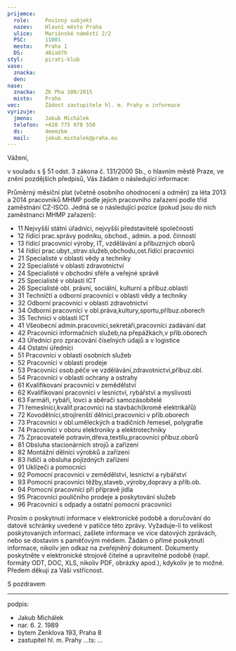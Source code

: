 ```yaml
---
prijemce: 
  role:     Povinný subjekt
  nazev:    Hlavní město Praha
  ulice:    Mariánské náměstí 2/2
  PSC:      11001
  mesto:    Praha 1
  DS:       48ia97h
styl:       pirati-klub
vase:
  znacka:   
  den:
nase:
  znacka:   ZK Pha 108/2015
  misto:    Praha
vec:        Žádost zastupitele hl. m. Prahy o informace
vyrizuje:   
  jmeno:    Jakub Michálek
  telefon:  +420 775 978 550
  ds:       4memzkm
  mail:     jakub.michalek@praha.eu
---
```


Vážení,

v souladu s § 51 odst. 3 zákona č. 131/2000 Sb., o hlavním městě Praze, ve znění pozdějších předpisů, Vás žádám o následující informace:

Průměrný měsíční plat (včetně osobního ohodnocení a odměn) za léta 2013 a 2014 pracovníků MHMP podle jejich pracovního zařazení podle tříd zaměstnání CZ-ISCO. Jedná se o následující pozice (pokud jsou do nich zaměstnanci MHMP zařazeni):

- 11 Nejvyšší státní úřadníci, nejvyšší představitelé společností
- 12 řídící prac.správy podniku, obchod., admin. a pod. činností
- 13 řídící pracovníci výroby, IT, vzdělávání a příbuzných oborů
- 14 řídící prac.ubyt.,strav.služeb,obchodu,ost.řídící pracovníci
- 21 Specialisté v oblasti vědy a techniky
- 22 Specialisté v oblasti zdravotnictví
- 24 Specialisté v obchodní sféře a veřejné správě
- 25 Specialisté v oblasti ICT
- 26 Specialisté obl. právní, sociální, kulturní a příbuz.oblastí
- 31 Techničtí a odborní pracovníci v oblasti vědy a techniky 
- 32 Odborní pracovníci v oblasti zdravotnictví
- 34 Odborní pracovníci v obl.práva,kultury,sportu,příbuz.oborech 
- 35 Technici v oblasti ICT 
- 41 Všeobecní admin.pracovníci,sekretáři,pracovníci zadávání dat
- 42 Pracovníci informačních služeb,na přepážkách,v příb.oborech 
- 43 Úředníci pro zpracování číselných údajů a v logistice
- 44 Ostatní úředníci
- 51 Pracovníci v oblasti osobních služeb
- 52 Pracovníci v oblasti prodeje
- 53 Pracovníci osob.péče ve vzdělávání,zdravotnictví,příbuz.obl.
- 54 Pracovníci v oblasti ochrany a ostrahy 
- 61 Kvalifikovaní pracovníci v zemědělství
- 62 Kvalifikovaní pracovníci v lesnictví, rybářství a myslivosti 
- 63 Farmáři, rybáři, lovci a sběrači samozásobitelé
- 71 řemeslníci,kvalif.pracovníci na stavbách(kromě elektrikářů)
- 72 Kovodělníci,strojírenští dělníci,pracovníci v příb.oborech
- 73 Pracovníci v obl.uměleckých a tradičních řemesel, polygrafie
- 74 Pracovníci v oboru elektroniky a elektrotechniky
- 75 Zpracovatelé potravin,dřeva,textilu,pracovníci příbuz.oborů
- 81 Obsluha stacionárních strojů a zařízení
- 82 Montážní dělníci výrobků a zařízení
- 83 řidiči a obsluha pojízdných zařízení
- 91 Uklízeči a pomocníci
- 92 Pomocní pracovníci v zemědělství, lesnictví a rybářství
- 93 Pomocní pracovníci těžby,staveb.,výroby,dopravy a příb.ob.
- 94 Pomocní pracovníci při přípravě jídla
- 95 Pracovníci pouličního prodeje a poskytování služeb
- 96 Pracovníci s odpady a ostatní pomocní pracovníci

Prosím o poskytnutí informace v elektronické podobě a doručování do datové schránky uvedené v patičce této zprávy. Vyžaduje-li to velikost poskytovaných informací, zašlete informace ve více datových zprávách, nebo se dostavím s paměťovým médiem. Žádám o přímé poskytnutí informace, nikoliv jen odkaz na zveřejněný dokument. Dokumenty poskytněte v elektronické strojově čitelné a upravitelné podobě (např. formáty ODT, DOC, XLS, nikoliv PDF, obrázky apod.), kdykoliv je to možné. Předem děkuji za Vaši vstřícnost. 

S pozdravem

---
podpis: 
  - Jakub Michálek
  - nar. 6. 2. 1989
  - bytem Zenklova 193, Praha 8
  - zastupitel hl. m. Prahy
...ts:
...
